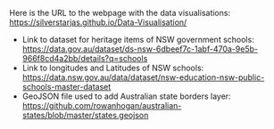 Here is the URL to the webpage with the data visualisations: https://silverstarjas.github.io/Data-Visualisation/

- Link to dataset for heritage items of NSW government schools: https://data.gov.au/dataset/ds-nsw-6dbeef7c-1abf-470a-9e5b-966f8cd4a2bb/details?q=schools
- Link to longitudes and Latitudes of NSW schools: https://data.nsw.gov.au/data/dataset/nsw-education-nsw-public-schools-master-dataset 
- GeoJSON file used to add Australian state borders layer: https://github.com/rowanhogan/australian-states/blob/master/states.geojson

